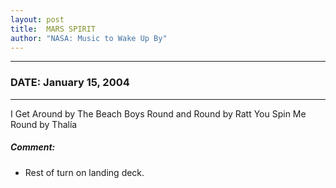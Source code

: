 ```yaml
---
layout: post
title:  MARS SPIRIT
author: "NASA: Music to Wake Up By"
---
```


----
### DATE: January 15, 2004
----
I Get Around by The Beach Boys
Round and Round by Ratt
You Spin Me Round by Thalía

##### Comment:
* Rest of turn on landing deck.

